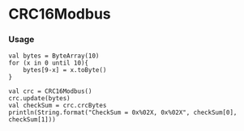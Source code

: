 # CRC16Modbus

### Usage

    val bytes = ByteArray(10)
    for (x in 0 until 10){
        bytes[9-x] = x.toByte()
    }
    
    val crc = CRC16Modbus()
    crc.update(bytes)
    val checkSum = crc.crcBytes
    println(String.format("CheckSum = 0x%02X, 0x%02X", checkSum[0], checkSum[1]))
